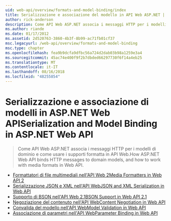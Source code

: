 ```yaml
---
uid: web-api/overview/formats-and-model-binding/index
title: Serializzazione e associazione del modello in API Web ASP.NET | Microsoft Docs
author: rick-anderson
description: Come API Web ASP.NET associa i messaggi HTTP per i modelli di dominio e come usare i supporti formatta in API Web.
ms.author: riande
ms.date: 01/17/2012
ms.assetid: 2d520763-3860-4b3f-8b99-ac71fb01cf37
msc.legacyurl: /web-api/overview/formats-and-model-binding
msc.type: chapter
ms.openlocfilehash: fea9b9dcfa9dfbc56a724d2dab03b98a1259e3a4
ms.sourcegitcommit: 45ac74e400f9f2b7dbded66297730f6f14a4eb25
ms.translationtype: MT
ms.contentlocale: it-IT
ms.lasthandoff: 08/16/2018
ms.locfileid: "48255854"
---
```

<a name="serialization-and-model-binding-in-aspnet-web-api"></a><span data-ttu-id="42b23-103">Serializzazione e associazione di modelli in ASP.NET Web API</span><span class="sxs-lookup"><span data-stu-id="42b23-103">Serialization and Model Binding in ASP.NET Web API</span></span>
====================
> <span data-ttu-id="42b23-104">Come API Web ASP.NET associa i messaggi HTTP per i modelli di dominio e come usare i supporti formatta in API Web.</span><span class="sxs-lookup"><span data-stu-id="42b23-104">How ASP.NET Web API binds HTTP messages to domain models, and how to work with media formats in Web API.</span></span>


- [<span data-ttu-id="42b23-105">Formattatori di file multimediali nell'API Web 2</span><span class="sxs-lookup"><span data-stu-id="42b23-105">Media Formatters in Web API 2</span></span>](media-formatters.md)
- [<span data-ttu-id="42b23-106">Serializzazione JSON e XML nell'API Web</span><span class="sxs-lookup"><span data-stu-id="42b23-106">JSON and XML Serialization in Web API</span></span>](json-and-xml-serialization.md)
- [<span data-ttu-id="42b23-107">Supporto di BSON nell'API Web 2.1</span><span class="sxs-lookup"><span data-stu-id="42b23-107">BSON Support in Web API 2.1</span></span>](bson-support-in-web-api-21.md)
- [<span data-ttu-id="42b23-108">Negoziazione del contenuto nell'API Web</span><span class="sxs-lookup"><span data-stu-id="42b23-108">Content Negotiation in Web API</span></span>](content-negotiation.md)
- [<span data-ttu-id="42b23-109">Convalida del modello nell'API Web</span><span class="sxs-lookup"><span data-stu-id="42b23-109">Model Validation in Web API</span></span>](model-validation-in-aspnet-web-api.md)
- [<span data-ttu-id="42b23-110">Associazione di parametri nell'API Web</span><span class="sxs-lookup"><span data-stu-id="42b23-110">Parameter Binding in Web API</span></span>](parameter-binding-in-aspnet-web-api.md)

